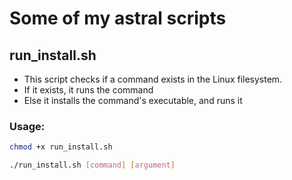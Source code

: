 # Some of my **astral** scripts

## run_install.sh
   * This script checks if a command exists in the Linux filesystem.
   * If it exists, it runs the command
   * Else it installs the command's executable, and runs it

### Usage:
   ```bash
   chmod +x run_install.sh
   ```
   ```bash
   ./run_install.sh [command] [argument]
   ```
